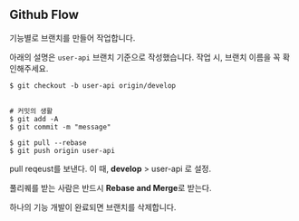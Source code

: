 ## Github Flow

기능별로 브랜치를 만들어 작업합니다.

아래의 설명은 `user-api` 브랜치 기준으로 작성했습니다.
작업 시, 브랜치 이름을 꼭 확인해주세요.

```shell
$ git checkout -b user-api origin/develop


# 커밋의 생활
$ git add -A
$ git commit -m "message"

$ git pull --rebase
$ git push origin user-api
```

pull reqeust를 보낸다.
이 때, **develop** > user-api 로 설정.

풀리퀘를 받는 사람은 반드시 **Rebase and Merge**로 받는다.


하나의 기능 개발이 완료되면 브랜치를 삭제합니다.

